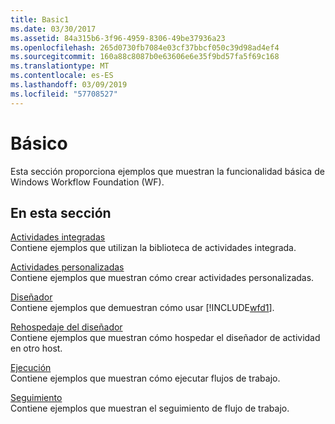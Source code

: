 ```yaml
---
title: Basic1
ms.date: 03/30/2017
ms.assetid: 84a315b6-3f96-4959-8306-49be37936a23
ms.openlocfilehash: 265d0730fb7084e03cf37bbcf050c39d98ad4ef4
ms.sourcegitcommit: 160a88c8087b0e63606e6e35f9bd57fa5f69c168
ms.translationtype: MT
ms.contentlocale: es-ES
ms.lasthandoff: 03/09/2019
ms.locfileid: "57708527"
---
```

# <a name="basic"></a>Básico
Esta sección proporciona ejemplos que muestran la funcionalidad básica de Windows Workflow Foundation (WF).  
  
## <a name="in-this-section"></a>En esta sección  
 [Actividades integradas](built-in-activities.md)  
 Contiene ejemplos que utilizan la biblioteca de actividades integrada.  
  
 [Actividades personalizadas](custom-activities.md)  
 Contiene ejemplos que muestran cómo crear actividades personalizadas.  
  
 [Diseñador](designer.md)  
 Contiene ejemplos que demuestran cómo usar [!INCLUDE[wfd1](../../../../includes/wfd1-md.md)].  
  
 [Rehospedaje del diseñador](designer-rehosting.md)  
 Contiene ejemplos que muestran cómo hospedar el diseñador de actividad en otro host.  
  
 [Ejecución](execution.md)  
 Contiene ejemplos que muestran cómo ejecutar flujos de trabajo.
  
 [Seguimiento](tracking.md)  
 Contiene ejemplos que muestran el seguimiento de flujo de trabajo.